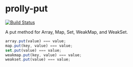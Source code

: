 # prolly-put

[![Build Status](https://travis-ci.com/WebReflection/prolly-put.svg?branch=master)](https://travis-ci.com/WebReflection/prolly-put)

A put method for Array, Map, Set, WeakMap, and WeakSet.

```js
array.put(value) === value;
map.put(key, value) === value;
set.put(value) === value;
weakmap.put(key, value) === value;
weakset.put(value) === value;
```